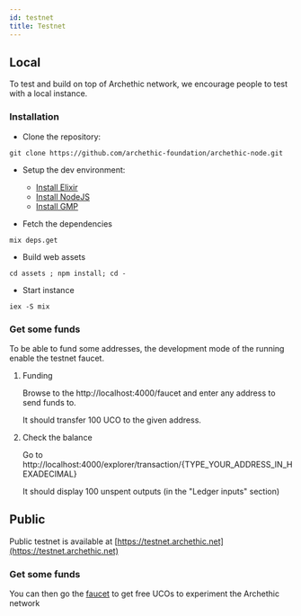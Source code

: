 ```yaml
---
id: testnet
title: Testnet
---
```


## Local

To test and build on top of Archethic network, we encourage people to test with a local instance.

### Installation

- Clone the repository: 
```
git clone https://github.com/archethic-foundation/archethic-node.git
```

- Setup the dev environment:

  - [Install Elixir](https://elixir-lang.org/install.html)
  - [Install NodeJS](https://nodejs.org/en/download/)
  - [Install GMP](https://gmplib.org)
  
- Fetch the dependencies
```
mix deps.get
```

- Build web assets
```
cd assets ; npm install; cd -
``` 

- Start instance
```
iex -S mix
```

### Get some funds

To be able to fund some addresses, the development mode of the running enable the testnet faucet.

1. Funding

	Browse to the http://localhost:4000/faucet and enter any address to send funds to. 

	It should transfer 100 UCO to the given address.

2. Check the balance

	Go to http://localhost:4000/explorer/transaction/{TYPE_YOUR_ADDRESS_IN_HEXADECIMAL}

	It should display 100 unspent outputs (in the "Ledger inputs" section)

## Public

Public testnet is available at [https://testnet.archethic.net](https://testnet.archethic.net)

### Get some funds

You can then go the [faucet](https://testnet.archethic.net/faucet) to get free UCOs to experiment the Archethic network
